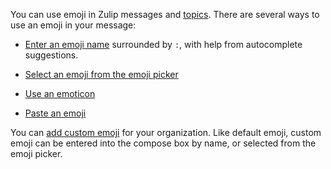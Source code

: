 You can use emoji in Zulip messages and [topics](/help/channels-and-topics).
There are several ways to use an emoji in your message:

- [Enter an emoji name](/help/emoji-and-emoticons#use-an-emoji-in-your-message)
  surrounded by `:`, with help from autocomplete suggestions.

- [Select an emoji from the emoji
  picker](/help/emoji-and-emoticons#use-an-emoji-in-your-message)

- [Use an emoticon](/help/emoji-and-emoticons#use-an-emoticon)

- [Paste an emoji](/help/emoji-and-emoticons#use-an-emoji-in-your-message)

You can [add custom emoji](/help/custom-emoji) for your organization. Like
default emoji, custom emoji can be entered into the compose box by name, or
selected from the emoji picker.
